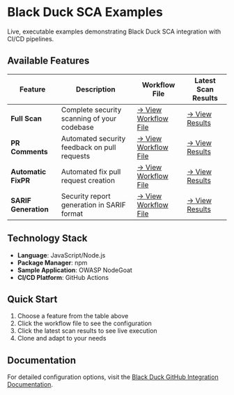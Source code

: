 # Black Duck SCA Examples                                                                                                                                                                                                                
                                                                                                                                                                                                                                         
Live, executable examples demonstrating Black Duck SCA integration with CI/CD pipelines.                                                                                                                                                 
                                                                                                                                                                                                                                         
## Available Features                                                                                                                                                                                                                    
                                                                                                                                                                                                                                         
| Feature | Description | Workflow File | Latest Scan Results |                                                                                                                                                                          
|---------|-------------|---------------|---------------------|                                                                                                                                                                          
| **Full Scan** | Complete security scanning of your codebase | [→ View Workflow File](https://github.com/blackducksca-user-guide/full-scan/blob/main/.github/workflows/nodejs-npm.yml) | [→ View Results](https://blackducksca-user-guide.github.io/full-scan/) |
| **PR Comments** | Automated security feedback on pull requests | [→ View Workflow File ](https://github.com/blackducksca-user-guide/pr-comments/blob/main/.github/workflows/nodejs-npm.yml) | [→ View Results](https://blackducksca-user-guide.github.io/pr-comments/) |
| **Automatic FixPR** | Automated fix pull request creation | [→ View Workflow File](https://github.com/blackducksca-user-guide/automatic-fixpr/blob/main/.github/workflows/nodejs-npm.yml) | [→ View Results](https://blackducksca-user-guide.github.io/automatic-fixpr/) |
| **SARIF Generation** | Security report generation in SARIF format | [→ View Workflow File](https://github.com/blackducksca-user-guide/sarif-generation/blob/main/.github/workflows/nodejs-npm.yml) | [→ View Results](https://blackducksca-user-guide.github.io/sarif-generation/) |

                                                                                                                                                              
## Technology Stack                                                                                                                                                                                                                      
                                                                                                                                                                                                                                         
- **Language**: JavaScript/Node.js                                                                                                                                                                                                       
- **Package Manager**: npm                                                                                                                                                                                                               
- **Sample Application**: OWASP NodeGoat                                                                                                                                                                                                 
- **CI/CD Platform**: GitHub Actions                                                                                                                                                                                                     
                                                                                                                                                                                                                                         
## Quick Start                                                                                                                                                                                                                           
                                                                                                                                                                                                                                         
1. Choose a feature from the table above                                                                                                                                                                                                 
2. Click the workflow file to see the configuration                                                                                                                                                                                      
3. Click the latest scan results to see live execution                                                                                                                                                                                   
4. Clone and adapt to your needs                                                                                                                                                                                                         
                                                                                                                                                                                                                                         
## Documentation                                                                                                                                                                                                                         
                                                                                                                                                                                                                                         
For detailed configuration options, visit the [Black Duck GitHub Integration Documentation](https://documentation.blackduck.com/bundle/bridge/page/documentation/c_github-blackduck.html).
